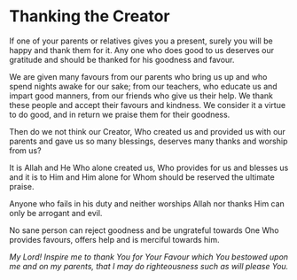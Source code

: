 Thanking the Creator
====================

If one of your parents or relatives gives you a present, surely you will
be happy and thank them for it. Any one who does good to us deserves our
gratitude and should be thanked for his goodness and favour.

We are given many favours from our parents who bring us up and who spend
nights awake for our sake; from our teachers, who educate us and impart
good manners, from our friends who give us their help. We thank these
people and accept their favours and kindness. We consider it a virtue to
do good, and in return we praise them for their goodness.

Then do we not think our Creator, Who created us and provided us with
our parents and gave us so many blessings, deserves many thanks and
worship from us?

It is Allah and He Who alone created us, Who provides for us and blesses
us and it is to Him and Him alone for Whom should be reserved the
ultimate praise.

Anyone who fails in his duty and neither worships Allah nor thanks Him
can only be arrogant and evil.

No sane person can reject goodness and be ungrateful towards One Who
provides favours, offers help and is merciful towards him.

*My Lord! Inspire me to thank You for Your Favour which You bestowed
upon me and on my parents, that I may do righteousness such as will
please You.*


